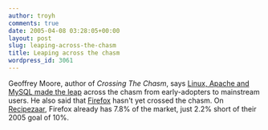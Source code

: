 ```yaml
---
author: troyh
comments: true
date: 2005-04-08 03:28:05+00:00
layout: post
slug: leaping-across-the-chasm
title: Leaping across the chasm
wordpress_id: 3061
---
```


Geoffrey Moore, author of _Crossing The Chasm_, says [Linux, Apache and MySQL made the leap](http://news.com.com/2061-10795_3-5657784.html) across the chasm from early-adopters to mainstream users. He also said that [Firefox](http://getfirefox.com) hasn't yet crossed the chasm. On [Recipezaar](http://www.recipezaar.com), Firefox already has 7.8% of the market, just 2.2% short of their 2005 goal of 10%.

